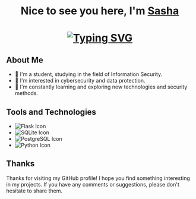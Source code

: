 <h1 align="center">Nice to see you here, I'm <a href="https://t.me/EsUnoAlpha" target="_blank">Sasha</a> 

  
<h1 align="center"><a href="https://git.io/typing-svg"><img src="https://readme-typing-svg.demolab.com?font=Fira+Code&pause=1000&width=435&lines=Cyber+security+student" alt="Typing SVG" /></a>


## About Me

- 🌱 I'm a student, studying in the field of Information Security.
- 💼 I'm interested in cybersecurity and data protection.
- 🚀 I'm constantly learning and exploring new technologies and security methods.

## Tools and Technologies
- ![Flask Icon](flask-icon.png) 
- ![SQLite Icon](sqlite-icon.png) 
- ![PostgreSQL Icon](postgresql-icon.png) 
- ![Python Icon](python-icon.png)

## Thanks

Thanks for visiting my GitHub profile! I hope you find something interesting in my projects. If you have any comments or suggestions, please don't hesitate to share them.
